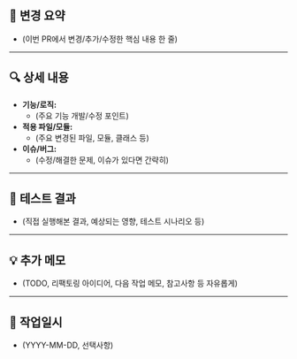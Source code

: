 ## 📝 변경 요약
- (이번 PR에서 변경/추가/수정한 핵심 내용 한 줄)

---

## 🔍 상세 내용
- **기능/로직:**
    - (주요 기능 개발/수정 포인트)
- **적용 파일/모듈:**
    - (주요 변경된 파일, 모듈, 클래스 등)
- **이슈/버그:**
    - (수정/해결한 문제, 이슈가 있다면 간략히)

---

## 🧪 테스트 결과
- (직접 실행해본 결과, 예상되는 영향, 테스트 시나리오 등)

---

## 💡 추가 메모
- (TODO, 리팩토링 아이디어, 다음 작업 메모, 참고사항 등 자유롭게)

---

## 📅 작업일시
- (YYYY-MM-DD, 선택사항)
